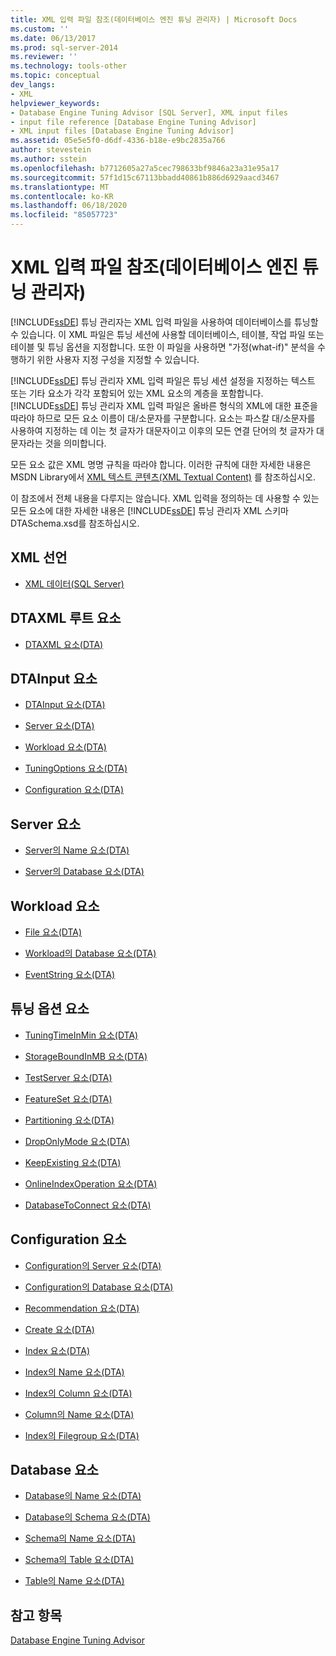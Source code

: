 ```yaml
---
title: XML 입력 파일 참조(데이터베이스 엔진 튜닝 관리자) | Microsoft Docs
ms.custom: ''
ms.date: 06/13/2017
ms.prod: sql-server-2014
ms.reviewer: ''
ms.technology: tools-other
ms.topic: conceptual
dev_langs:
- XML
helpviewer_keywords:
- Database Engine Tuning Advisor [SQL Server], XML input files
- input file reference [Database Engine Tuning Advisor]
- XML input files [Database Engine Tuning Advisor]
ms.assetid: 05e5e5f0-d6df-4336-b18e-e9bc2835a766
author: stevestein
ms.author: sstein
ms.openlocfilehash: b7712605a27a5cec798633bf9846a23a31e95a17
ms.sourcegitcommit: 57f1d15c67113bbadd40861b886d6929aacd3467
ms.translationtype: MT
ms.contentlocale: ko-KR
ms.lasthandoff: 06/18/2020
ms.locfileid: "85057723"
---
```

# <a name="xml-input-file-reference-database-engine-tuning-advisor"></a>XML 입력 파일 참조(데이터베이스 엔진 튜닝 관리자)
  [!INCLUDE[ssDE](../../includes/ssde-md.md)] 튜닝 관리자는 XML 입력 파일을 사용하여 데이터베이스를 튜닝할 수 있습니다. 이 XML 파일은 튜닝 세션에 사용할 데이터베이스, 테이블, 작업 파일 또는 테이블 및 튜닝 옵션을 지정합니다. 또한 이 파일을 사용하면 "가정(what-if)" 분석을 수행하기 위한 사용자 지정 구성을 지정할 수 있습니다.  
  
 [!INCLUDE[ssDE](../../includes/ssde-md.md)] 튜닝 관리자 XML 입력 파일은 튜닝 세션 설정을 지정하는 텍스트 또는 기타 요소가 각각 포함되어 있는 XML 요소의 계층을 포함합니다. [!INCLUDE[ssDE](../../includes/ssde-md.md)] 튜닝 관리자 XML 입력 파일은 올바른 형식의 XML에 대한 표준을 따라야 하므로 모든 요소 이름이 대/소문자를 구분합니다. 요소는 파스칼 대/소문자를 사용하여 지정하는 데 이는 첫 글자가 대문자이고 이후의 모든 연결 단어의 첫 글자가 대문자라는 것을 의미합니다.  
  
 모든 요소 값은 XML 명명 규칙을 따라야 합니다. 이러한 규칙에 대한 자세한 내용은 MSDN Library에서 [XML 텍스트 콘텐츠(XML Textual Content)](https://go.microsoft.com/fwlink/?LinkId=7614) 를 참조하십시오.  
  
 이 참조에서 전체 내용을 다루지는 않습니다. XML 입력을 정의하는 데 사용할 수 있는 모든 요소에 대한 자세한 내용은 [!INCLUDE[ssDE](../../includes/ssde-md.md)] 튜닝 관리자 XML 스키마 DTASchema.xsd를 참조하십시오.  
  
## <a name="xml-declaration"></a>XML 선언  
  
-   [XML 데이터&#40;SQL Server&#41;](../../relational-databases/xml/xml-data-sql-server.md)  
  
## <a name="dtaxml-root-element"></a>DTAXML 루트 요소  
  
-   [DTAXML 요소&#40;DTA&#41;](dtaxml-element-dta.md)  
  
## <a name="dtainput-elements"></a>DTAInput 요소  
  
-   [DTAInput 요소&#40;DTA&#41;](dtainput-element-dta.md)  
  
-   [Server 요소&#40;DTA&#41;](server-element-dta.md)  
  
-   [Workload 요소&#40;DTA&#41;](workload-element-dta.md)  
  
-   [TuningOptions 요소&#40;DTA&#41;](tuningoptions-element-dta.md)  
  
-   [Configuration 요소&#40;DTA&#41;](configuration-element-dta.md)  
  
## <a name="server-elements"></a>Server 요소  
  
-   [Server의 Name 요소&#40;DTA&#41;](name-element-for-server-dta.md)  
  
-   [Server의 Database 요소&#40;DTA&#41;](database-element-for-server-dta.md)  
  
## <a name="workload-elements"></a>Workload 요소  
  
-   [File 요소&#40;DTA&#41;](file-element-dta.md)  
  
-   [Workload의 Database 요소&#40;DTA&#41;](database-element-for-workload-dta.md)  
  
-   [EventString 요소&#40;DTA&#41;](eventstring-element-dta.md)  
  
## <a name="tuning-options-elements"></a>튜닝 옵션 요소  
  
-   [TuningTimeInMin 요소&#40;DTA&#41;](tuningtimeinmin-element-dta.md)  
  
-   [StorageBoundInMB 요소&#40;DTA&#41;](storageboundinmb-element-dta.md)  
  
-   [TestServer 요소&#40;DTA&#41;](testserver-element-dta.md)  
  
-   [FeatureSet 요소&#40;DTA&#41;](featureset-element-dta.md)  
  
-   [Partitioning 요소&#40;DTA&#41;](partitioning-element-dta.md)  
  
-   [DropOnlyMode 요소&#40;DTA&#41;](droponlymode-element-dta.md)  
  
-   [KeepExisting 요소&#40;DTA&#41;](keepexisting-element-dta.md)  
  
-   [OnlineIndexOperation 요소&#40;DTA&#41;](onlineindexoperation-element-dta.md)  
  
-   [DatabaseToConnect 요소&#40;DTA&#41;](databasetoconnect-element-dta.md)  
  
## <a name="configuration-elements"></a>Configuration 요소  
  
-   [Configuration의 Server 요소&#40;DTA&#41;](server-element-for-configuration-dta.md)  
  
-   [Configuration의 Database 요소&#40;DTA&#41;](database-element-for-configuration-dta.md)  
  
-   [Recommendation 요소&#40;DTA&#41;](recommendation-element-dta.md)  
  
-   [Create 요소&#40;DTA&#41;](create-element-dta.md)  
  
-   [Index 요소&#40;DTA&#41;](index-element-dta.md)  
  
-   [Index의 Name 요소&#40;DTA&#41;](name-element-for-index-dta.md)  
  
-   [Index의 Column 요소&#40;DTA&#41;](column-element-for-index-dta.md)  
  
-   [Column의 Name 요소&#40;DTA&#41;](name-element-for-column-dta.md)  
  
-   [Index의 Filegroup 요소&#40;DTA&#41;](filegroup-element-for-index-dta.md)  
  
## <a name="database-elements"></a>Database 요소  
  
-   [Database의 Name 요소&#40;DTA&#41;](name-element-for-database-dta.md)  
  
-   [Database의 Schema 요소&#40;DTA&#41;](schema-element-for-database-dta.md)  
  
-   [Schema의 Name 요소&#40;DTA&#41;](name-element-for-schema-dta.md)  
  
-   [Schema의 Table 요소&#40;DTA&#41;](table-element-for-schema-dta.md)  
  
-   [Table의 Name 요소&#40;DTA&#41;](name-element-for-table-dta.md)  
  
## <a name="see-also"></a>참고 항목  
 [Database Engine Tuning Advisor](../../relational-databases/performance/database-engine-tuning-advisor.md)  
  
  
